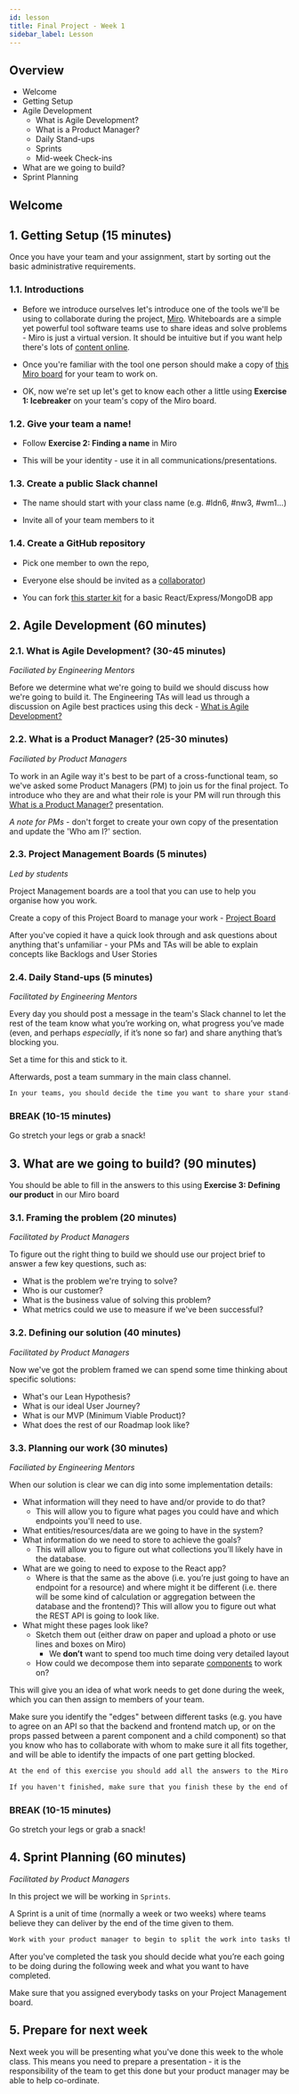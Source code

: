 ```yaml
---
id: lesson
title: Final Project - Week 1
sidebar_label: Lesson
---
```


## Overview

- Welcome
- Getting Setup
- Agile Development
  - What is Agile Development?
  - What is a Product Manager?
  - Daily Stand-ups
  - Sprints
  - Mid-week Check-ins
- What are we going to build?
- Sprint Planning

## Welcome

## 1. Getting Setup (15 minutes)

Once you have your team and your assignment, start by sorting out the basic administrative requirements.

### 1.1. Introductions
   - Before we introduce ourselves let's introduce one of the tools we'll be using to collaborate during the project, [Miro](https://miro.com/). Whiteboards are a simple yet powerful tool software teams use to share ideas and solve problems - Miro is just a virtual version. It should be intuitive but if you want help there's lots of [content online](https://www.youtube.com/watch?v=pULLAEmhSho).
   
   - Once you're familiar with the tool one person should make a copy of [this Miro board](https://miro.com/app/board/o9J_knoA0Ag=/) for your team to work on. 
   
   - OK, now we're set up let's get to know each other a little using **Exercise 1: Icebreaker** on your team's copy of the Miro board.


### 1.2. Give your team a name!
   - Follow **Exercise 2: Finding a name** in Miro
   
   - This will be your identity - use it in all communications/presentations.

### 1.3. Create a public Slack channel
   - The name should start with your class name (e.g. #ldn6, #nw3, #wm1...)
   
   - Invite all of your team members to it


### 1.4. Create a GitHub repository
   - Pick one member to own the repo,
   
   - Everyone else should be invited as a [collaborator](https://help.github.com/en/articles/inviting-collaborators-to-a-personal-repository))
   
   - You can fork [this starter kit](https://github.com/CodeYourFuture/cyf-final-project-starter-kit) for a basic React/Express/MongoDB app



## 2. Agile Development (60 minutes)

### 2.1. What is Agile Development? (30-45 minutes)
*Faciliated by Engineering Mentors*

Before we determine what we're going to build we should discuss how we're going to build it. The Engineering TAs will lead us through a discussion on Agile best practices using this deck - [What is Agile Development?](https://docs.google.com/presentation/d/1p9AV-pz_VpM0B9Lo6K6WUNANF1ycXgEPU4SbpgNzzSI/edit#slide=id.p) 


### 2.2. What is a Product Manager? (25-30 minutes)
*Faciliated by Product Managers*

To work in an Agile way it's best to be part of a cross-functional team, so we've asked some Product Managers (PM) to join us for the final project. To introduce who they are and what their role is your PM will run through this [What is a Product Manager?](https://docs.google.com/presentation/d/1W8H8V0Fxor-XPcCY7kuXPCWbA9xTqS1vW1RMVCcCZRc/edit#slide=id.p) presentation. 

  *A note for PMs* - don't forget to create your own copy of the presentation and update the 'Who am I?' section.


### 2.3. Project Management Boards (5 minutes)
*Led by students* 

Project Management boards are a tool that you can use to help you organise how you work. 

Create a copy of this Project Board to manage your work - [Project Board](https://trello.com/b/wkQd3R5r/team-name-backlog)

After you've copied it have a quick look through and ask questions about anything that's unfamiliar - your PMs and TAs will be able to explain concepts like Backlogs and User Stories


### 2.4. Daily Stand-ups (5 minutes)
*Facilitated by Engineering Mentors*

Every day you should post a message in the team's Slack channel to let the rest of the team know what you’re working on, what progress you’ve made (even, and perhaps _especially_, if it’s none so far) and share anything that’s blocking you.

Set a time for this and stick to it.

Afterwards, post a team summary in the main class channel.

```txt
In your teams, you should decide the time you want to share your stand-up message and who is responsible for sharing them with the wider team.
```


### BREAK (10-15 minutes) 
Go stretch your legs or grab a snack!



## 3. What are we going to build?  (90 minutes)
You should be able to fill in the answers to this using **Exercise 3: Defining our product** in our Miro board 

### 3.1. Framing the problem (20 minutes)
*Facilitated by Product Managers*

To figure out the right thing to build we should use our project brief to answer a few key questions, such as:

- What is the problem we're trying to solve?
- Who is our customer?
- What is the business value of solving this problem?
- What metrics could we use to measure if we've been successful?


### 3.2. Defining our solution (40 minutes)
*Facilitated by Product Managers*

Now we've got the problem framed we can spend some time thinking about specific solutions:

- What's our Lean Hypothesis?
- What is our ideal User Journey?
- What is our MVP (Minimum Viable Product)?
- What does the rest of our Roadmap look like?


### 3.3. Planning our work (30 minutes)
*Faciliated by Engineering Mentors*

When our solution is clear we can dig into some implementation details:

- What information will they need to have and/or provide to do that?
  - This will allow you to figure what pages you could have and which endpoints you'll need to use.
- What entities/resources/data are we going to have in the system?
- What information do we need to store to achieve the goals?
  - This will allow you to figure out what collections you’ll likely have in the database.
- What are we going to need to expose to the React app?
  - Where is that the same as the above (i.e. you’re just going to have an endpoint for a resource) and where might it be different (i.e. there will be some kind of calculation or aggregation between the database and the frontend)? This will allow you to figure out what the REST API is going to look like.
- What might these pages look like?
  - Sketch them out (either draw on paper and upload a photo or use lines and boxes on Miro)
    - We **don’t** want to spend too much time doing very detailed layout
  - How could we decompose them into separate [components](/react/week-1/lesson) to work on?

This will give you an idea of what work needs to get done during the week, which you can then assign to members of your team.

Make sure you identify the "edges" between different tasks (e.g. you have to agree on an API so that the backend and frontend match up, or on the props passed between a parent component and a child component) so that you know who has to collaborate with whom to make sure it all fits together, and will be able to identify the impacts of one part getting blocked.

```txt
At the end of this exercise you should add all the answers to the Miro and share with the rest of the class.

If you haven't finished, make sure that you finish these by the end of the week.
```


### BREAK (10-15 minutes) 
Go stretch your legs or grab a snack!


## 4. Sprint Planning (60 minutes)
*Facilitated by Product Managers*

In this project we will be working in `Sprints`.

A Sprint is a unit of time (normally a week or two weeks) where teams believe they can deliver by the end of the time given to them.

```txt
Work with your product manager to begin to split the work into tasks that each person in the team can work on. These tasks should be as small as possible.
```

After you've completed the task you should decide what you’re each going to be doing during the following week and what you want to have completed.

Make sure that you assigned everybody tasks on your Project Management board.

## 5. Prepare for next week

Next week you will be presenting what you've done this week to the whole class. This means you need to prepare a presentation - it is the responsibility of the team to get this done but your product manager may be able to help co-ordinate.
